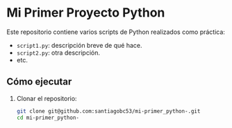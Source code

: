 # Mi Primer Proyecto Python

Este repositorio contiene varios scripts de Python realizados como práctica:

- `script1.py`: descripción breve de qué hace.  
- `script2.py`: otra descripción.  
- etc.

## Cómo ejecutar

1. Clonar el repositorio:  
   ```bash
   git clone git@github.com:santiagobc53/mi-primer_python-.git
   cd mi-primer_python-
